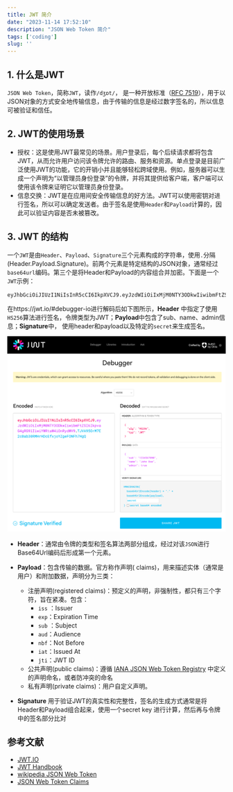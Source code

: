 ```yaml
---
title: JWT 简介
date: "2023-11-14 17:52:10"
description: "JSON Web Token 简介"
tags: ['coding']
slug: ''
---
```


## 1. 什么是JWT

`JSON Web Token`，简称`JWT`，读作`/dʒɒt/`， 是一种开放标准（[RFC 7519](https://tools.ietf.org/html/rfc7519)），用于以JSON对象的方式安全地传输信息，由于传输的信息是经过数字签名的，所以信息可被验证和信任。

## 2. JWT的使用场景

- 授权：这是使用JWT最常见的场景。用户登录后，每个后续请求都将包含JWT，从而允许用户访问该令牌允许的路由、服务和资源。单点登录是目前广泛使用JWT的功能，它的开销小并且能够轻松跨域使用。例如，服务器可以生成一个声明为“以管理员身份登录”的令牌，并将其提供给客户端，客户端可以使用该令牌来证明它以管理员身份登录。
- 信息交换：JWT是在应用间安全传输信息的好方法。JWT可以使用密钥对进行签名，所以可以确定发送者。由于签名是使用`Header`和`Payload`计算的，因此可以验证内容是否未被篡改。

## 3. JWT 的结构

一个`JWT`是由`Header`、`Payload`、`Signature`三个元素构成的字符串，使用`.`分隔(Header.Payload.Signature)。前两个元素是特定结构的JSON对象，通常经过`base64url`编码。第三个是将Header和Payload的内容组合并加密。下面是一个`JWT`示例：

```
eyJhbGciOiJIUzI1NiIsInR5cCI6IkpXVCJ9.eyJzdWIiOiIxMjM0NTY3ODkwIiwibmFtZSI6IkpvaG4gRG9lIiwiYWRtaW4iOnRydWV9.TJVA95OrM7E2cBab30RMHrHDcEfxjoYZgeFONFh7HgQ
```

在https://jwt.io/#debugger-io进行解码后如下图所示，**Header** 中指定了使用`HS256`算法进行签名，令牌类型为JWT；**Payload**中包含了sub、name、admin信息；**Signature**中， 使用header和payload以及特定的`secret`来生成签名。

![image-20231114171718443.png](./image-20231114171718443.png)


- **Header**：通常由令牌的类型和签名算法两部分组成，经过对该`JSON`进行Base64Url编码后形成第一个元素。

- **Payload**：包含传输的数据。官方称作声明( claims)，用来描述实体（通常是用户）和附加数据，声明分为三类：

  - 注册声明(registered claims)：预定义的声明，非强制性，都只有三个字符，旨在紧凑。包含：
    - `iss` ：Issuer
    - `exp`：Expiration Time
    - `sub` ：Subject
    - `aud`：Audience
    - `nbf`：Not Before
    - `iat`：Issued At
    - `jti`：JWT ID
  - 公共声明(public claims)：遵循 [IANA JSON Web Token Registry](https://www.iana.org/assignments/jwt/jwt.xhtml) 中定义的声明命名，或者防冲突的命名
  - 私有声明(private claims)：用户自定义声明。

- **Signature** 用于验证JWT的真实性和完整性，签名的生成方式通常是将Header和Payload组合起来，使用一个secret key 进行计算，然后再与令牌中的签名部分比对

## 参考文献
- [JWT.IO](https://jwt.io/introduction/)
- [JWT Handbook](https://auth0.com/resources/ebooks/jwt-handbook?_ga=2.186766504.1633974048.1699948492-2054291612.1699940448&_gl=1*1c5u08o*rollup_ga*MjA1NDI5MTYxMi4xNjk5OTQwNDQ4*rollup_ga_F1G3E656YZ*MTY5OTk1MzQ2OS4yLjEuMTY5OTk1NDg3Mi42MC4wLjA.*_ga*MjA1NDI5MTYxMi4xNjk5OTQwNDQ4*_ga_QKMSDV5369*MTY5OTk1MzQ2OS4yLjEuMTY5OTk1NDg3My42MC4wLjA.)
- [wikipedia JSON Web Token](https://en.wikipedia.org/wiki/JSON_Web_Token)
- [JSON Web Token Claims](https://www.iana.org/assignments/jwt/jwt.xhtml)